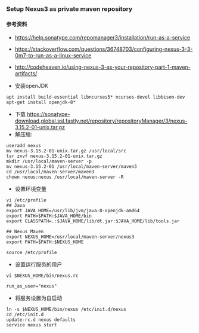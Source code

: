 ### Setup Nexus3 as private maven repository

#### 参考资料
- https://help.sonatype.com/repomanager3/installation/run-as-a-service
- https://stackoverflow.com/questions/36748703/configuring-nexus-3-3-0m7-to-run-as-a-linux-service
- http://codeheaven.io/using-nexus-3-as-your-repository-part-1-maven-artifacts/

- 安装openJDK
```shell
apt install build-essential libncurses5* ncurses-devel libbison-dev
apt-get install openjdk-8*
```

- 下载 https://sonatype-download.global.ssl.fastly.net/repository/repositoryManager/3/nexus-3.15.2-01-unix.tar.gz
- 解压缩:
```shell
useradd nexus
mv nexus-3.15.2-01-unix.tar.gz /usr/local/src
tar zxvf nexus-3.15.2-01-unix.tar.gz
mkdir /usr/local/maven-server -p
mv nexus-3.15.2-01 /usr/local/maven-server/maven3
cd /usr/local/maven-server/maven3
chown nexus:nexus /usr/local/maven-server -R
```

- 设置环境变量
```shell
vi /etc/profile
## Java
export JAVA_HOME=/usr/lib/jvm/java-8-openjdk-amd64
export PATH=$PATH:$JAVA_HOME/bin
export CLASSPATH=.:$JAVA_HOME/lib/dt.jar:$JAVA_HOME/lib/tools.jar

## Nexus Maven
export NEXUS_HOME=/usr/local/maven-server/nexus3
export PATH=$PATH:$NEXUS_HOME

source /etc/profile
```
- 设置运行服务的用户
```shell
vi $NEXUS_HOME/bin/nexus.rc

run_as_user="nexus"
```

- 将服务设置为自启动
```shell
ln -s $NEXUS_HOME/bin/nexus /etc/init.d/nexus
cd /etc/init.d
update-rc.d nexus defaults
service nexus start
```
